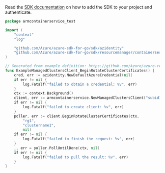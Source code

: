 Read the [SDK documentation](https://github.com/Azure/azure-sdk-for-go/blob/sdk%2Fresourcemanager%2Fcontainerservice%2Farmcontainerservice%2Fv1.0.0/sdk/resourcemanager/containerservice/armcontainerservice/README.md) on how to add the SDK to your project and authenticate.

```go
package armcontainerservice_test

import (
	"context"
	"log"

	"github.com/Azure/azure-sdk-for-go/sdk/azidentity"
	"github.com/Azure/azure-sdk-for-go/sdk/resourcemanager/containerservice/armcontainerservice"
)

// Generated from example definition: https://github.com/Azure/azure-rest-api-specs/tree/main/specification/containerservice/resource-manager/Microsoft.ContainerService/stable/2022-04-01/examples/ManagedClustersRotateClusterCertificates.json
func ExampleManagedClustersClient_BeginRotateClusterCertificates() {
	cred, err := azidentity.NewDefaultAzureCredential(nil)
	if err != nil {
		log.Fatalf("failed to obtain a credential: %v", err)
	}
	ctx := context.Background()
	client, err := armcontainerservice.NewManagedClustersClient("subid1", cred, nil)
	if err != nil {
		log.Fatalf("failed to create client: %v", err)
	}
	poller, err := client.BeginRotateClusterCertificates(ctx,
		"rg1",
		"clustername1",
		nil)
	if err != nil {
		log.Fatalf("failed to finish the request: %v", err)
	}
	_, err = poller.PollUntilDone(ctx, nil)
	if err != nil {
		log.Fatalf("failed to pull the result: %v", err)
	}
}
```
